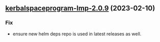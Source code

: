 

## [kerbalspaceprogram-lmp-2.0.9](https://github.com/succelle/charts/compare/kerbalspaceprogram-lmp-2.0.8...kerbalspaceprogram-lmp-2.0.9) (2023-02-10)

### Fix

- ensure new helm deps repo is used in latest releases as well.
  
  